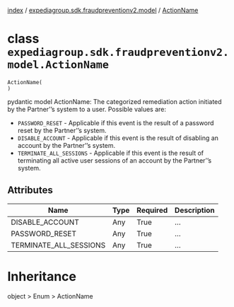 [index](index.md) /
[expediagroup.sdk.fraudpreventionv2.model](expediagroup.sdk.fraudpreventionv2.model.md)
/ [ActionName](ActionName.md)

# class `expediagroup.sdk.fraudpreventionv2.model.ActionName`

```
ActionName(
)
```

pydantic model ActionName: The categorized remediation action initiated
by the Partner’’s system to a user. Possible values are:

- `PASSWORD_RESET` - Applicable if this event is the result of a
  password reset by the Partner’’s system.
- `DISABLE_ACCOUNT` - Applicable if this event is the result of
  disabling an account by the Partner’’s system.
- `TERMINATE_ALL_SESSIONS` - Applicable if this event is the result of
  terminating all active user sessions of an account by the Partner’’s
  system.

## Attributes

| Name                   | Type | Required | Description |
| ---------------------- | ---- | -------- | ----------- |
| DISABLE_ACCOUNT        | Any  | True     | …           |
| PASSWORD_RESET         | Any  | True     | …           |
| TERMINATE_ALL_SESSIONS | Any  | True     | …           |

# Inheritance

object > Enum > ActionName
